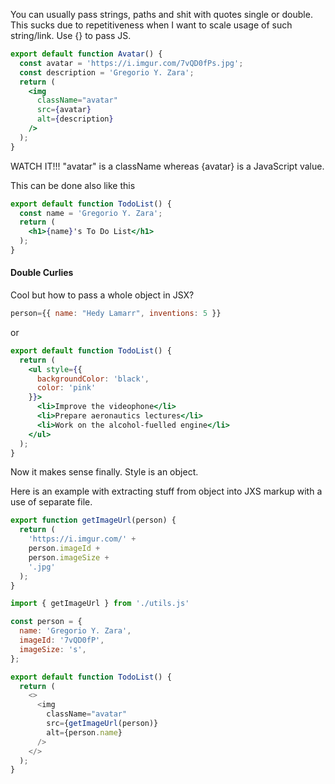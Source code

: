 You can usually pass strings, paths and shit with quotes single or double. This sucks due to repetitiveness when I want to scale usage of such string/link. Use {} to pass JS.

```jsx
export default function Avatar() {
  const avatar = 'https://i.imgur.com/7vQD0fPs.jpg';
  const description = 'Gregorio Y. Zara';
  return (
    <img
      className="avatar"
      src={avatar}
      alt={description}
    />
  );
}
```

WATCH IT!!! "avatar" is a className whereas {avatar} is a JavaScript value. 

This can be done also like this 
```jsx
export default function TodoList() {
  const name = 'Gregorio Y. Zara';
  return (
    <h1>{name}'s To Do List</h1>
  );
}
```

#### Double Curlies

Cool but how to pass a whole object in JSX?

```jsx
person={{ name: "Hedy Lamarr", inventions: 5 }}
```

or 

```jsx
export default function TodoList() {
  return (
    <ul style={{
      backgroundColor: 'black',
      color: 'pink'
    }}>
      <li>Improve the videophone</li>
      <li>Prepare aeronautics lectures</li>
      <li>Work on the alcohol-fuelled engine</li>
    </ul>
  );
}
```

Now it makes sense finally. Style is an object. 

Here is an example with extracting stuff from object into JXS markup with a use of separate file. 

```js
export function getImageUrl(person) {
  return (
    'https://i.imgur.com/' +
    person.imageId +
    person.imageSize +
    '.jpg'
  );
}
```

```js
import { getImageUrl } from './utils.js'

const person = {
  name: 'Gregorio Y. Zara',
  imageId: '7vQD0fP',
  imageSize: 's',
};

export default function TodoList() {
  return (
    <>
      <img
        className="avatar"
        src={getImageUrl(person)}
        alt={person.name}
      />
    </>
  );
}

```